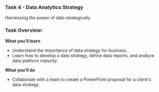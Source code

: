 <h3>Task 4 - Data Analytics Strategy</h3>
Harnessing the power of data strategically

<h3>Task Overview:</h3>

<b>What you'll learn</b>

 - Understand the importance of data strategy for business.
 - Learn how to develop a data strategy, define data reports, and analyze data platform maturity.

<b>What you'll do</b>

 - Collaborate with a team to create a PowerPoint proposal for a client's data strategy.
